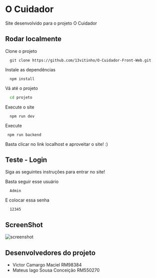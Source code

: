 
# O Cuidador

Site desenvolvido para o projeto O Cuidador


## Rodar localmente

Clone o projeto

```
  git clone https://github.com/13vitinho/O-Cuidador-Front-Web.git
```

Instale as dependências

```
  npm install 
```

Vá até o projeto

```bash
  cd projeto
```

Execute o site

```
  npm run dev
```

Execute 

```
 npm run backend
```

Basta clicar no link localhost e aproveitar o site! :) 

## Teste - Login

Siga as seguintes instruções para entrar no site!

Basta seguir esse usuário

```
  Admin
```

E colocar essa senha

```
  12345
```

 


## ScreenShot

![screenshot](screenshot.png)


## Desenvolvedores do projeto

- Victor Camargo Maciel RM98384
- Mateus Iago Sousa Conceição RM550270
